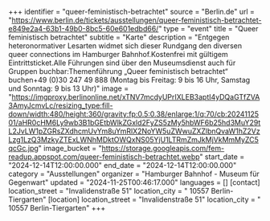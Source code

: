 +++
identifier = "queer-feministisch-betrachtet"
source = "Berlin.de"
url = "https://www.berlin.de/tickets/ausstellungen/queer-feministisch-betrachtet-e849e2a4-63b1-49b0-8bc5-60e601edbd66/"
type = "event"
title = "Queer feministisch betrachtet"
subtitle = "Karte"
description = "Entgegen heteronormativer Lesarten widmet sich dieser Rundgang den diversen queer connections im Hamburger Bahnhof.Kostenfrei mit gültigem Eintrittsticket.Alle Führungen sind über den Museumsdienst auch für Gruppen buchbar:Themenführung „Queer feministisch betrachtet“ buchen+49 (0)30 247 49 888 (Montag bis Freitag: 9 bis 16 Uhr, Samstag und Sonntag: 9 bis 13 Uhr)"
image = "https://imgproxy.berlinonline.net/xTNV7mcdyUPrIXLEB3aptI4yDQaGTfZVA3AmyJcmvLc/resizing_type:fill-down/width:480/height:360/gravity:fp:0.5:0.38/enlarge:1/q:70/cb:2024112501/aHR0cHM6Ly9wb3B1bGEtbWlkZGxld2FyZS5zMy5hbWF6b25hd3MuY29tL2JvLW1pZGRsZXdhcmUvYm8uYmRlX2NoYW5uZWwuZXZlbnQvaW1hZ2VzLzg1LzQ3MzkyZTExLWNhMDktOWQxNS05YjU1LTRmZmJkMjVkMmMyZC5qcGc.jpg"
image_bucket = "https://storage.googleapis.com/fem-readup.appspot.com/queer-feministisch-betrachtet.webp"
start_date = "2024-12-14T12:00:00.000"
end_date = "2024-12-14T12:00:00.000"
category = "Ausstellungen"
organizer = "Hamburger Bahnhof - Museum für Gegenwart"
updated = "2024-11-25T00:46:17.000"
languages = []
[contact]
location_street = "Invalidenstraße 51"
location_city = " 10557 Berlin-Tiergarten"
[location]
location_street = "Invalidenstraße 51"
location_city = " 10557 Berlin-Tiergarten"
+++
